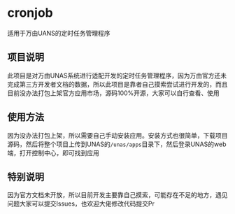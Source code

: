 # cronjob
适用于万由UANS的定时任务管理程序

## 项目说明
此项目是对万由UNAS系统进行适配开发的定时任务管理程序，因为万由官方还未完成第三方开发者文档的数据，所以此项目是靠者自己摸索尝试进行开发的，而且目前没办法打包上架官方应用市场，源码100%开源，大家可以自行查看、使用

## 使用方法
因为没办法打包上架，所以需要自己手动安装应用。安装方式也很简单，下载项目源码，然后将整个项目上传到UNAS的`/unas/apps`目录下，然后登录UNAS的web端，打开控制中心，即可找到应用

## 特别说明
因为官方文档未开放，所以目前开发主要靠自己摸索，可能存在不足的地方，遇见问题大家可以提交Issues，也欢迎大佬修改代码提交Pr
